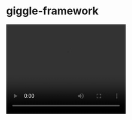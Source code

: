 # giggle-framework

<video width="320" height="240" controls>
  <source src="video_assets/titanic_giggle.mp4" type="video/mp4">
</video>
